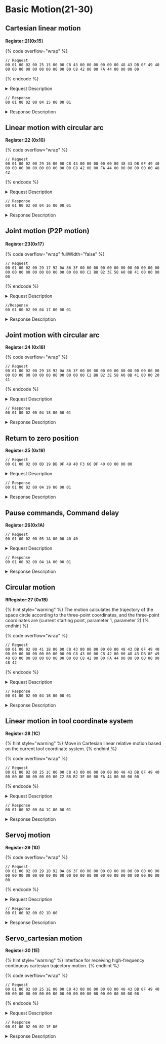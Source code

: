# Basic Motion(21-30)

## Cartesian linear motion

**Register:21(0x15）**

{% code overflow="wrap" %}
```
// Request
00 01 00 02 00 25 15 00 00 C8 43 00 00 00 00 00 00 48 43 DB 0F 49 40 00 00 00 00 00 00 00 00 00 00 C8 42 00 00 FA 44 00 00 00 00
```
{% endcode %}

<details>

<summary>Request Description</summary>

```
//00 01    U16, Transaction ID
//00 02    U16, Protocol Identifier
//00 25    U16, Length 
//15       U8, Register
//00 00 C8 43	FP32, x=400mm
//00 00 00 00	FP32, z=200mm
//00 00 48 43	FP32, y=0mm
//DB 0F 49 40	FP32, roll=π
//00 00 00 00	FP32, pitch=0
//00 00 00 00	FP32, yaw=0
//00 00 C8 42	FP32, speed=100mm/s
//00 00 FA 44	FP32, acceleration=2000mm/s2）=500*π/180rad/s2
//00 00 00 00	FP32, 0motion time=0
```

</details>

```
// Response
00 01 00 02 00 04 15 00 00 01
```

<details>

<summary>Response Description</summary>

```
//00 01    U16, Transaction ID
//00 02    U16, Protocol Identifier
//00 04    U16, Length 
//15       U8, Register
//00       U8, State
//00 01    U16, Parameter
```

</details>

## Linear motion with circular arc

**Register:22 (0x16)**

{% code overflow="wrap" %}
```
// Request
00 01 00 02 00 29 16 00 00 C8 43 00 00 00 00 00 00 48 43 DB 0F 49 40 00 00 00 00 00 00 00 00 00 00 C8 42 00 00 FA 44 00 00 00 00 00 00 48 42
```
{% endcode %}

<details>

<summary>Request Description</summary>

```
//00 01    U16, Transaction ID
//00 02    U16, Protocol Identifier
//00 29    U16, Length 
//16       U8, Register
//00 00 00 00 FP32, y=0mm
//00 00 48 43 FP32, z=200mm
//DB 0F 49 40 FP32, roll=π
//00 00 00 00 FP32, pitch=0
//00 00 00 00 FP32, yaw=0
//00 00 C8 42 FP32, motion speed=100 mm/s
//00 00 FA 44 FP32, acceleration=2000mm/s2
//00 00 00 00 FP32, motion time 0
//00 00 48 42 FP32, Arc blending radius=50 mm
```

</details>

```
// Response
00 01 00 02 00 04 16 00 00 01
```

<details>

<summary>Response Description</summary>

```
//00 01    U16, Transaction ID
//00 02    U16, Protocol Identifier
//00 04    U16, Length 
//16       U8, Register
//00       U8, State
//00 01    U16, Parameter
```

</details>

## Joint motion (P2P motion)

**Register:23(0x17）**

{% code overflow="wrap" fullWidth="false" %}
```
// Request
00 01 00 02 00 29 17 92 0A 86 3F 00 00 00 00 00 00 00 00 00 00 00 00 00 00 00 00 00 00 00 00 00 00 00 00 C2 B8 B2 3E 58 A0 0B 41 00 00 00 00
```
{% endcode %}

<details>

<summary>Request Description</summary>

```
//00 01    U16, Transaction ID
//00 02    U16, Protocol Identifier
//00 29    U16, Length 
//17       U8, Register
//92 0A 86 3F	FP32, Joint1=π/3 
//00 00 00 00	FP32, Joint2=0
//00 00 00 00	FP32, Joint3=0
//00 00 00 00	FP32, Joint4=0
//00 00 00 00	FP32, Joint5=0
//00 00 00 00	FP32, Joint6=0
//00 00 00 00	FP32, Joint7=0
//C2 B8 B2 3E	FP32, speed=20π/180rad/s
//58 A0 0B 41	FP32, 500π/180rad/s2
//00 00 00 00	FP32, motion time=0
```

</details>

```
//Response
00 01 00 02 00 04 17 00 00 01
```

<details>

<summary>Response Description</summary>

```
//00 01    U16, Transaction ID
//00 02    U16, Protocol Identifier
//00 04    U16, Length 
//17       U8, Register
//00       U8, State
//00 01    U16, Parameter
```

</details>

## Joint motion with circular arc

**Register:24 (0x18)**

{% code overflow="wrap" %}
```
// Request
00 01 00 02 00 29 18 92 0A 86 3F 00 00 00 00 00 00 00 00 00 00 00 00 00 00 00 00 00 00 00 00 00 00 00 00 C2 B8 B2 3E 58 A0 0B 41 00 00 20 41
```
{% endcode %}

<details>

<summary>Request Description</summary>

```
//00 01    U16, Transaction ID
//00 02    U16, Protocol Identifier
//00 29    U16, Length 
//18       U8, Register
//92 0A 86 3F	FP32, Joint1=π/3
//00 00 00 00	FP32, Joint2=0
//00 00 00 00	FP32, Joint3=0
//00 00 00 00	FP32, Joint4=0
//00 00 00 00	FP32, Joint5=0
//00 00 00 00	FP32, Joint6=0
//00 00 00 00	FP32, Joint7=0
//C2 B8 B2 3E	FP32, speed=20π/180rad/s
//58 A0 0B 41	FP32, acceleration=500π/180rad/s2
//00 00 20 41	FP32, Arc blending radius=10mm
```

</details>

```
// Response
00 01 00 02 00 04 18 00 00 01 
```

<details>

<summary>Response Description</summary>

```
//00 01    U16, Transaction ID
//00 02    U16, Protocol Identifier
//00 04    U16, Length 
//18       U8, Register
//00       U8, State
//00 01    U16, Parameter
```

</details>

## Return to zero position

**Register:25 (0x19)**

```
// Request
00 01 00 02 00 0D 19 DB 0F 49 40 F3 66 DF 40 00 00 00 00
```

<details>

<summary>Request Description</summary>

```
//00 01    U16, Transaction ID
//00 02    U16, Protocol Identifier
//00 0D    U16, Length 
//19       U8, Register
//DB 0F 49 40	FP32, speed=50rad/s
//F3 66 DF 40	FP32, acceleration=600rad/s2
//00 00 00 00	FP32, motion time=0
```

</details>

```
// Response
00 01 00 02 00 04 19 00 00 01
```

<details>

<summary>Response Description</summary>

```
//00 01    U16, Transaction ID
//00 02    U16, Protocol Identifier
//00 04    U16, Length 
//19       U8, Register
//00       U8, State
//00 01    U16, Parameter
```

</details>

## Pause commands, Command delay

**Register:26(0x1A)**

```
// Request
00 01 00 02 00 05 1A 00 00 40 40
```

<details>

<summary>Request Description</summary>

```
//00 01    U16, Transaction ID
//00 02    U16, Protocol Identifier
//00 05    U16, Length 
//1A       U8, Register
//00 00 40 40 FP32, Pause time=3s
```

</details>

```
// Response
00 01 00 02 00 04 1A 00 00 01
```

<details>

<summary>Response Description</summary>

```
//00 01    U16, Transaction ID
//00 02    U16, Protocol Identifier
//00 04    U16, Length 
//1A       U8, Register
//00       U8, State
//00 01    U16, Parameter
```

</details>

## Circular motion

**RRegister:27 (0x1B)**

{% hint style="warning" %}
The motion calculates the trajectory of the space circle according to the three-point coordinates, and the three-point coordinates are (current starting point, parameter 1, parameter 2)
{% endhint %}

{% code overflow="wrap" %}
```
// Request
00 01 00 02 00 41 1B 00 00 C8 43 00 00 00 00 00 00 48 43 DB 0F 49 40 00 00 00 00 00 00 00 00 00 00 C8 43 00 00 C8 42 00 00 48 43 DB 0F 49 40 00 00 00 00 00 00 00 00 00 00 C8 42 00 00 FA 44 00 00 00 00 00 00 48 42
```
{% endcode %}

<details>

<summary>Request Description</summary>

{% code overflow="wrap" %}
```
//00 01    U16, Transaction ID
//00 02    U16, Protocol Identifier
//00 41    U16, Length 
//1B       U8, Register
//00 00 C8 43 FP32, x=400mm
//00 00 00 00 FP32, y=0mm
//00 00 48 43 FP32, z=200mm
//DB 0F 49 40 FP32, roll=π
//00 00 00 00 FP32, pitch=0
//00 00 00 00 FP32, yaw=0
//00 00 C8 43 FP32, x=400mm
//00 00 C8 42 FP32, y=0mm
//00 00 48 43 FP32, z=200mm
//DB 0F 49 40 FP32, 0roll=π
//00 00 00 00 FP32, pitch=0
//00 00 00 00 FP32, yaw=0
//00 00 C8 42 FP32, speed=100mm/s
//00 00 FA 44 FP32, acceleration500*π/180rad/s2
//00 00 00 00 FP32, motion time=0
//00 00 48 42 FP32, Percentage of the length of arc in motion to circumference=50%
```
{% endcode %}

</details>

```
// Response
00 01 00 02 00 04 1B 00 00 01
```

<details>

<summary>Response Description</summary>

```
//00 01    U16, Transaction ID
//00 02    U16, Protocol Identifier
//00 04    U16, Length 
//1B       U8, Register
//00       U8, State
//00 01    U16, Parameter
```

</details>

## Linear motion in tool coordinate system

**Register:28 (1C)**

{% hint style="warning" %}
Move in Cartesian linear relative motion based on the current tool coordinate system.
{% endhint %}

{% code overflow="wrap" %}
```
// Request
00 01 00 02 00 25 1C 00 00 C8 43 00 00 00 00 00 00 48 43 DB 0F 49 40 00 00 00 00 00 00 00 00 C2 B8 B2 3E 00 00 FA 44 00 00 00 00 
```
{% endcode %}

<details>

<summary>Request Description</summary>

```
//00 01    U16, Transaction ID
//00 02    U16, Protocol Identifier
//00 25    U16, Length 
//1C       U8, Register
//00 00 C8 43	FP32, x=400mm
//00 00 00 00	FP32, y=0mm
//00 00 48 43	FP32, z=200mm
//DB 0F 49 40	FP32, roll=π
//00 00 00 00	FP32, pitch=0
//00 00 00 00	FP32, yaw=0
//C2 B8 B2 3E	FP32, speed=20mm/s
//00 00 FA 44	FP32, acceleration=2000mm/s2
//00 00 00 00	FP32, motion time=0
```

</details>

```
// Response
00 01 00 02 00 04 1C 00 00 01
```

<details>

<summary>Response Description</summary>

```
//00 01    U16, Transaction ID
//00 02    U16, Protocol Identifier
//00 04    U16, Length 
//1C       U8, Register
//00       U8, State
//00 01    U16, Parameter
```

</details>

## Servoj motion

**Register:29 (1D)**

{% code overflow="wrap" %}
```
// Request
00 01 00 02 00 29 1D 92 0A 86 3F 00 00 00 00 00 00 00 00 00 00 00 00 00 00 00 00 00 00 00 00 00 00 00 00 00 00 00 00 00 00 00 00 00 00 00 00 
```
{% endcode %}

<details>

<summary>Request Description</summary>

```
//00 01    U16, Transaction ID
//00 02    U16, Protocol Identifier
//00 29    U16, Length 
//1D       U8, Register
//92 0A 86 3F	FP32, Joint1=π/3
//00 00 00 00	FP32, Joint2=0
//00 00 00 00	FP32, Joint3=0
//00 00 00 00	FP32, Joint4=0
//00 00 00 00	FP32, Joint5=0
//00 00 00 00	FP32, Joint6=0
//00 00 00 00	FP32, Joint7=0
//00 00 00 00	FP32, speed  meaningless  0
//00 00 00 00	FP32, acceleration  meaningless  0
//00 00 00 00	FP32, motion time  meaningless  0
```

</details>

```
// Response
00 01 00 02 00 02 1D 00
```

<details>

<summary>Response Description</summary>

```
//00 01    U16, Transaction ID
//00 02    U16, Protocol Identifier
//00 02    U16, Length 
//1D       U8, Register
//00       U8, State
```

</details>

## Servo\_cartesian motion

**Register:30 (1E)**

{% hint style="warning" %}
Interface for receiving high-frequency continuous cartesian trajectory motion.
{% endhint %}

{% code overflow="wrap" %}
```
// Request
00 01 00 02 00 25 1E 00 00 C8 43 00 00 00 00 00 00 48 43 DB 0F 49 40 00 00 00 00 00 00 00 00 00 00 00 00 00 00 00 00 00 00 00 00 
```
{% endcode %}

<details>

<summary>Request Description</summary>

```
//00 01    U16, Transaction ID
//00 02    U16, Protocol Identifier
//00 25    U16, Length 
//1E       U8, Register
//00 00 C8 43	FP32, x=400mm
//00 00 00 00	FP32, y=0mm
//00 00 48 43	FP32, z=200mm
//DB 0F 49 40	FP32, roll=π
//00 00 00 00	FP32, pitch=0
//00 00 00 00	FP32, yaw=0
//00 00 00 00	FP32, speed, meaningless, 0
//00 00 00 00	FP32, acceleration, meaningless, 0
//00 00 00 00	FP32, 
Motion coordinate system：
0 ：the base coordinate system
1 ：the tool coordinate system
```

</details>

```
// Response
00 01 00 02 00 02 1E 00 
```

<details>

<summary>Response Description</summary>

```
//00 01    U16, Transaction ID
//00 02    U16, Protocol Identifier
//00 02    U16, Length 
//1E       U8, Register
//00       U8, State
```

</details>
